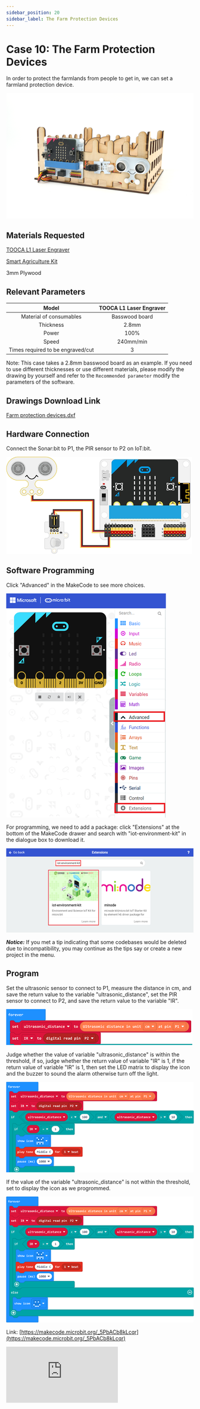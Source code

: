 ```yaml
---
sidebar_position: 20
sidebar_label: The Farm Protection Devices
---
```


# Case 10: The Farm Protection Devices



In order to protect the farmlands from people to get in, we can set a farmland protection device.

![](./images/tooca-laser-1-case-10-01.png)

## Materials Requested

[TOOCA L1 Laser Engraver](https://www.elecfreaks.com/elecfreaks-tooca-l1-laser-engraver-10w.html)

[Smart Agriculture Kit](https://www.elecfreaks.com/micro-bit-smart-agriculture-kit-without-micro-bit-board.html)

3mm Plywood

## Relevant Parameters

|Model|TOOCA L1 Laser Engraver|
|:-------:|:-------:|
|Material of consumables|Basswood board|
|Thickness|2.8mm|
|Power|100%|
|Speed|240mm/min|
|Times required to be engraved/cut|3|

Note: This case takes a 2.8mm basswood board as an example. If you need to use different thicknesses or use different materials, please modify the drawing by yourself and refer to the `Recommended parameter` modify the parameters of the software.

## Drawings Download Link

[Farm protection devices.dxf](https://minhaskamal.github.io/DownGit/#/home?url=https://github.com/elecfreaks/learn-en/blob/master/tooca-laser-1/file/Cutting/farmland-protection-device/farmland-protection-device.dxf)


## Hardware Connection


Connect the Sonar:bit to P1, the PIR sensor to P2 on IoT:bit.

![](./images/tooca-laser-1-case-10-02.png)

## Software Programming



Click "Advanced" in the MakeCode to see more choices.

![](./images/tooca-laser-1-case-10-03.png)

For programming, we need to add a package: click "Extensions" at the bottom of the MakeCode drawer and search with "iot-environment-kit" in the dialogue box to download it.

![](./images/tooca-laser-1-case-10-04.png)

***Notice:*** If you met a tip indicating that some codebases would be deleted due to incompatibility, you may continue as the tips say or create a new project in the menu.

## Program


Set the ultrasonic sensor to connect to P1, measure the distance in cm, and save the return value to the variable "ultrasonic_distance", set the PIR sensor to connect to P2, and save the return value to the variable "IR".

![](./images/tooca-laser-1-case-10-05.png)

Judge whether the value of variable "ultrasonic_distance" is within the threshold, if so, judge whether the return value of variable "IR" is 1, if the return value of variable "IR" is 1, then set the LED matrix to display the icon and the buzzer to sound the alarm otherwise turn off the light.

![](./images/tooca-laser-1-case-10-06.png)

If the value of the variable "ultrasonic_distance" is not within the threshold, set to display the icon as we progrommed.

![](./images/tooca-laser-1-case-10-07.png)

Link: [https://makecode.microbit.org/_5PbACb8kLcqr](https://makecode.microbit.org/_5PbACb8kLcqr)

<div
    style={{
        position: 'relative',
        paddingBottom: '60%',
        overflow: 'hidden',
    }}
>
    <iframe
        src="https://makecode.microbit.org/_5PbACb8kLcqr"
        frameborder="0"
        sandbox="allow-popups allow-forms allow-scripts allow-same-origin"
        style={{
            position: 'absolute',
            width: '100%',
            height: '100%',
        }}
    />
</div>

## Results

When someone approaches the farmland, the farmland protection device will display the icon and sound an alarm to warn others to stay away.

## Effect Show

![](./images/tooca-laser-1-case-10-01.png)

![](./images/tooca-laser-1-case-10-08.png)
